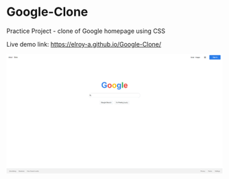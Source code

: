 # Google-Clone
Practice Project - clone of Google homepage using CSS

Live demo link: https://elroy-a.github.io/Google-Clone/

![](Google-Clone.png)
